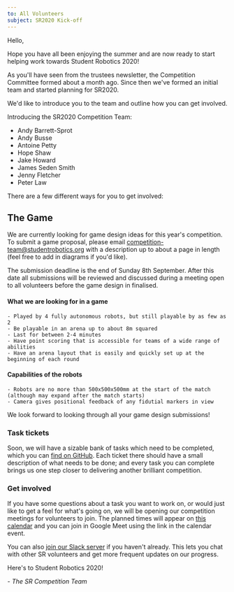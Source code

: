 ```yaml
---
to: All Volunteers
subject: SR2020 Kick-off
---
```


Hello,

Hope you have all been enjoying the summer and are now ready to start helping work towards Student Robotics 2020!

As you'll have seen from the trustees newsletter, the Competition Committee formed about a month ago. Since then we've formed an initial team and started planning for SR2020.

We'd like to introduce you to the team and outline how you can get involved.

Introducing the SR2020 Competition Team:

- Andy Barrett-Sprot
- Andy Busse
- Antoine Petty
- Hope Shaw
- Jake Howard
- James Seden Smith
- Jenny Fletcher
- Peter Law

There are a few different ways for you to get involved:

## The Game

We are currently looking for game design ideas for this year's competition. To submit a game proposal, please email competition-team@studentrobotics.org with a description up to about a page in length (feel free to add in diagrams if you'd like).

The submission deadline is the end of Sunday 8th September. After this date all submissions will be reviewed and discussed during a meeting open to all volunteers before the game design in finalised.

#### What we are looking for in a game

    - Played by 4 fully autonomous robots, but still playable by as few as 2
    - Be playable in an arena up to about 8m squared
    - Last for between 2-4 minutes
    - Have point scoring that is accessible for teams of a wide range of abilities 
    - Have an arena layout that is easily and quickly set up at the beginning of each round

#### Capabilities of the robots

    - Robots are no more than 500x500x500mm at the start of the match (although may expand after the match starts)
    - Camera gives positional feedback of any fidutial markers in view

We look forward to looking through all your game design submissions!

### Task tickets

Soon, we will have a sizable bank of tasks which need to be completed, which you can [find on GitHub](https://github.com/srobo/tasks/issues). Each ticket there should have a small description of what needs to be done; and every task you can complete brings us one step closer to delivering another brilliant competition.

### Get involved

If you have some questions about a task you want to work on, or would just like to get a feel for what's going on, we will be opening our competition meetings for volunteers to join. The planned times will appear on [this calendar](https://calendar.google.com/calendar/embed?src=studentrobotics.org_oqdjasvpps8smo0d5nte417rak%40group.calendar.google.com&ctz=Europe%2FLondon) and you can join in Google Meet using the link in the calendar event.

You can also [join our Slack server](https://goo.gl/forms/Maq41MHF8CYSRVn83) if you haven't already. This lets you chat with other SR volunteers and get more frequent updates on our progress.

Here's to Student Robotics 2020!

*- The SR Competition Team*
